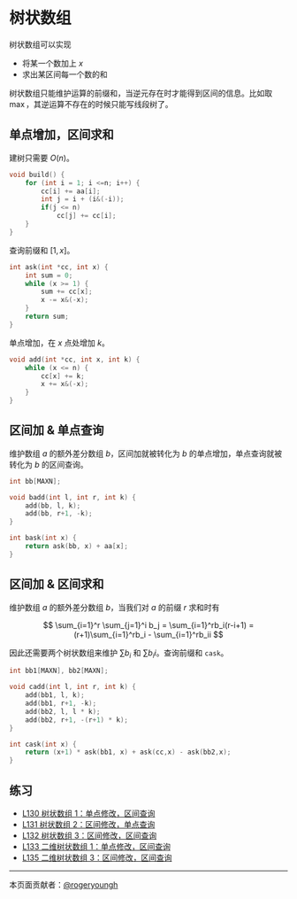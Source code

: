# 树状数组

树状数组可以实现

- 将某一个数加上 $x$
- 求出某区间每一个数的和

树状数组只能维护运算的前缀和，当逆元存在时才能得到区间的信息。比如取 $\max$，其逆运算不存在的时候只能写线段树了。

## 单点增加，区间求和

建树只需要 $O(n)$。

```cpp
void build() {
    for (int i = 1; i <=n; i++) {
        cc[i] += aa[i];
        int j = i + (i&(-i));
        if(j <= n)
            cc[j] += cc[i];
    }
}
```

查询前缀和 $[1,x]$。

```cpp
int ask(int *cc, int x) {
    int sum = 0;
    while (x >= 1) {
        sum += cc[x];
        x -= x&(-x);
    }
    return sum;
}
```

单点增加，在 $x$ 点处增加 $k$。

```cpp
void add(int *cc, int x, int k) {
    while (x <= n) {
        cc[x] += k;
        x += x&(-x);
    }
}
```

## 区间加 & 单点查询

维护数组 $a$ 的额外差分数组 $b$，区间加就被转化为 $b$ 的单点增加，单点查询就被转化为 $b$ 的区间查询。

```cpp
int bb[MAXN];

void badd(int l, int r, int k) {
    add(bb, l, k);
    add(bb, r+1, -k);
}

int bask(int x) {
    return ask(bb, x) + aa[x];
}
```

## 区间加 & 区间求和

维护数组 $a$ 的额外差分数组 $b$，当我们对 $a$ 的前缀 $r$ 求和时有

$$
\sum_{i=1}^r \sum_{j=1}^i b_j = \sum_{i=1}^rb_i(r-i+1) = (r+1)\sum_{i=1}^rb_i - \sum_{i=1}^rb_ii
$$

因此还需要两个树状数组来维护 $\sum b_i$ 和 $\sum b_ii$。查询前缀和 `cask`。

```cpp
int bb1[MAXN], bb2[MAXN];

void cadd(int l, int r, int k) {
    add(bb1, l, k);
    add(bb1, r+1, -k);
    add(bb2, l, l * k);
    add(bb2, r+1, -(r+1) * k);
}

int cask(int x) {
    return (x+1) * ask(bb1, x) + ask(cc,x) - ask(bb2,x);
}
```

## 练习

- [L130 树状数组 1：单点修改，区间查询](https://loj.ac/problem/130)
- [L131 树状数组 2：区间修改，单点查询](https://loj.ac/problem/131)
- [L132 树状数组 3：区间修改，区间查询](https://loj.ac/problem/132)
- [L133 二维树状数组 1：单点修改，区间查询](https://loj.ac/problem/133)
- [L135 二维树状数组 3：区间修改，区间查询](https://loj.ac/problem/135)

------

本页面贡献者：[@rogeryoungh](https://github.com/rogeryoungh)
